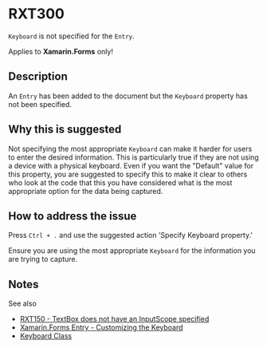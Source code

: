 # RXT300

`Keyboard` is not specified for the `Entry`.

Applies to **Xamarin.Forms** only!

## Description

An `Entry` has been added to the document but the `Keyboard` property has not been specified.

## Why this is suggested

Not specifying the most appropriate `Keyboard` can make it harder for users to enter the desired information. This is particularly true if they are not using a device with a physical keyboard.
Even if you want the "Default" value for this property, you are suggested to specify this to make it clear to others who look at the code that this you have considered what is the most appropriate option for the data being captured.

## How to address the issue

Press `Ctrl + .` and use the suggested action 'Specify Keyboard property.'

Ensure you are using the most appropriate `Keyboard` for the information you are trying to capture.

## Notes

See also

- [RXT150 - TextBox does not have an InputScope specified](./RXT150.md)
- [Xamarin.Forms Entry - Customizing the Keyboard](https://docs.microsoft.com/en-us/xamarin/xamarin-forms/user-interface/text/entry#customizing-the-keyboard)
- [Keyboard Class](https://docs.microsoft.com/en-us/dotnet/api/xamarin.forms.keyboard?view=xamarin-forms)
